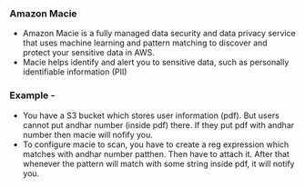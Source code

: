 ### Amazon Macie
- Amazon Macie is a fully managed data security and data privacy service
that uses machine learning and pattern matching to discover and protect your sensitive data in AWS.
- Macie helps identify and alert you to sensitive data, such as personally identifiable information (PII)

### Example -
- You have a S3 bucket which stores user information (pdf). But users cannot put andhar number (inside pdf) there. If they put pdf with andhar number then macie will nofify you.
- To configure macie to scan, you have to create a reg expression which matches with andhar number patthen. Then have to attach it. After that whenever the pattern will match with some string inside pdf, it will notify you.

